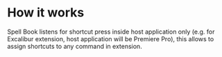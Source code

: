 # How it works

Spell Book listens for shortcut press inside host application only (e.g. for Excalibur extension, host application will be Premiere Pro), this allows to assign shortcuts to any command in extension.
